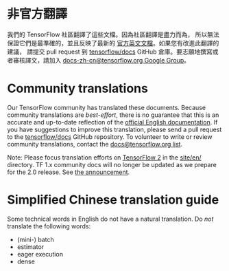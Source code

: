 # 非官方翻譯

我們的 TensorFlow 社區翻譯了這些文檔。因為社區翻譯是盡力而為， 所以無法保證它們是最準確的，並且反映了最新的
[官方英文文檔](https://www.tensorflow.org/?hl=en)。如果您有改進此翻譯的建議， 請提交 pull request 到
[tensorflow/docs](https://github.com/tensorflow/docs) GitHub 倉庫。要志願地撰寫或者審核譯文，請加入
[docs-zh-cn@tensorflow.org Google Group](https://groups.google.com/a/tensorflow.org/forum/#!forum/docs)。

# Community translations

Our TensorFlow community has translated these documents. Because community
translations are *best-effort*, there is no guarantee that this is an accurate
and up-to-date reflection of the
[official English documentation](https://www.tensorflow.org/?hl=en). 
If you have suggestions to improve this translation, please send a pull request 
to the [tensorflow/docs](https://github.com/tensorflow/docs) GitHub repository. 
To volunteer to write or review community translations, contact the
[docs@tensorflow.org list](https://groups.google.com/a/tensorflow.org/forum/#!forum/docs).

Note: Please focus translation efforts on
[TensorFlow 2](https://www.tensorflow.org) in the
[site/en/](https://github.com/tensorflow/docs/tree/master/site/en/)
directory. TF 1.x community docs will no longer be updated as we prepare for the
2.0 release. See
[the announcement](https://groups.google.com/a/tensorflow.org/d/msg/docs/vO0gQnEXcSM/YK_ybv7tBQAJ).

# Simplified Chinese translation guide

Some technical words in English do not have a natural translation. Do *not*
translate the following words:

*   (mini-) batch
*   estimator
*   eager execution
*   dense
